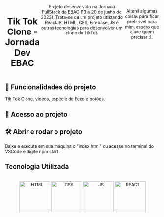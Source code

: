 <div style="display: flex;" align="center"><br>
<h1>Tik Tok Clone - Jornada Dev EBAC</h1>Projeto desenvolvido na Jornada FullStack da EBAC (13 a 20 de junho de 2023). Trata-se de um projeto utilizando ReactJS, HTML, CSS, Firebase, JS e outras tecnologias para desenvolver um clone do TikTok </h1>
  <br>
<p>Alterei algumas coisas para ficar preferível para mim, espero que ajude quem precisar :).</p>


</div>



##  :hammer: Funcionalidades do projeto
Tik Tok Clone, vídeos, espécie de Feed e botões.

## :file_folder: Acesso ao projeto


## :hammer_and_wrench: Abrir e rodar o projeto
Baixe e execute em sua máquina o "index.html" ou acesse no terminal do VSCode e digite npm start.


## Tecnologia Utilizada
<div style="display: inline_block" align="center"><br>
  <center><img align="center" alt="HTML" height="100" width="100" src="https://user-images.githubusercontent.com/121250213/233282210-2732ec05-13f8-4160-a2ff-0f75621f0228.png">
  <img align="center" alt="CSS" height="100" width="100" src="https://user-images.githubusercontent.com/121250213/233278515-41389f2e-8436-4b82-8bbe-67c236cdfbeb.png">
     <img align="center" alt="JS" height="100" width="100" src="https://github.com/GabrielFMontoni/challenge-schneider/assets/121250213/57b5193d-ff02-446a-8dd5-4c45294e12b4">
     <img align="center" alt="REACT" height="100" width="100" src="https://user-images.githubusercontent.com/121250213/233266357-1dfb0963-40a9-40b7-97cb-47d45d857429.png">
    
  </center>
</div>
